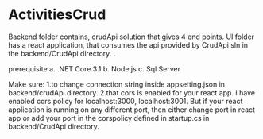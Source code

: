 # ActivitiesCrud

Backend folder contains, crudApi solution that gives 4 end points.
UI folder has a react application, that consumes the api provided by CrudApi sln in the backend/CrudApi directory.
.

prerequisite
a. .NET Core 3.1
b. Node js
c. Sql Server 

Make sure:
1.to change connection string inside appsetting.json in backend/crudApi directory.
2.that cors is enabled for your react app. I have enabled cors policy for localhost:3000, localhost:3001. But if your react application is running on any different port, then either change port in react app or add your port in the corspolicy defined in startup.cs in backend/CrudApi directory.
